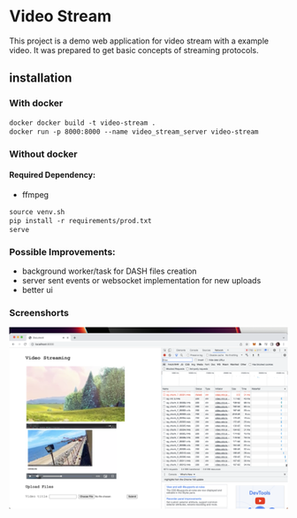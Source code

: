 # Video Stream

This project is a demo web application for video stream with a example video. It was prepared to get basic concepts
of streaming protocols.

## installation

### With docker

```
docker docker build -t video-stream .
docker run -p 8000:8000 --name video_stream_server video-stream
```

### Without docker

#### Required Dependency:

- ffmpeg

```
source venv.sh
pip install -r requirements/prod.txt
serve
```

### Possible Improvements:

- background worker/task for DASH files creation
- server sent events or websocket implementation for new uploads
- better ui

### Screenshorts

![App Screenshort](/ScreenShot.png?raw=true "App Screenshort")

